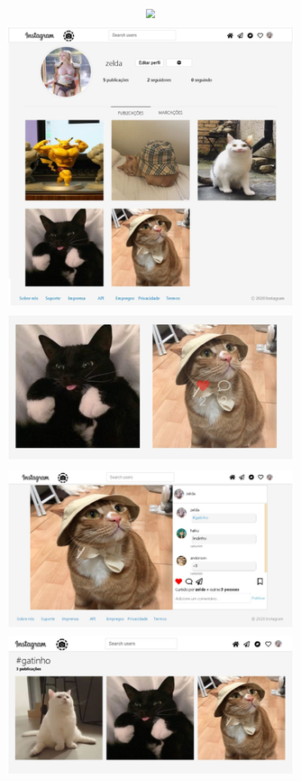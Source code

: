 <p align="center"><img src="https://res.cloudinary.com/dtfbvvkyp/image/upload/v1566331377/laravel-logolockup-cmyk-red.svg" width="400"></p>


<p align="center"><img src="public/assets/1.jpg" width="800"></p>
<p align="center"><img src="public/assets/2.jpg" width="800"></p>
<p align="center"><img src="public/assets/3.jpg" width="800"></p>
<p align="center"><img src="public/assets/4.jpg" width="800"></p>
